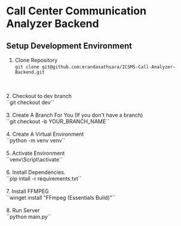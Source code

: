 # Call Center Communication Analyzer Backend

## Setup Development Environment

1. Clone Repository<br/>
``git clone git@github.com:erandasathsara/ICSMS-Call-Analyzer-Backend.git``
<br/>
<br/>
2. Checkout to dev branch<br/>
``git checkout dev``
<br/>
<br/>
3. Create A Branch For You (If you don't have a branch)<br/>
``git checkout -b YOUR_BRANCH_NAME``
<br/>
<br/>
4. Create A Virtual Environment<br/>
``python -m venv venv``
<br/>
<br/>
5. Activate Environment<br/>
``venv\Script\activate``
<br/>
<br/>
6. Install Dependencies.<br/>
``pip intall -r requirements.txt``
<br/>
<br/>
7. Install FFMPEG<br/>
``winget install "FFmpeg (Essentials Build)"``
<br/>
<br/>
8. Run Server<br/>
``python main.py``

<!-- https://stackoverflow.com/questions/68505216/modulenotfounderror-no-module-named-app-routes -->
